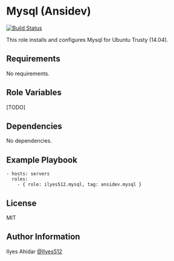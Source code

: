 Mysql (Ansidev)
=========
[![Build Status](https://travis-ci.org/Ilyes512/ansible-role-mysql.svg)](https://travis-ci.org/Ilyes512/ansible-role-mysql)

This role installs and configures Mysql for Ubuntu Trusty (14.04).

Requirements
------------

No requirements.

Role Variables
--------------

[TODO]

Dependencies
------------

No dependencies.

Example Playbook
----------------
```
- hosts: servers
  roles:
    - { role: ilyes512.mysql, tag: ansidev.mysql }
```

License
-------

MIT

Author Information
------------------

Ilyes Ahidar [@Ilyes512](https://twitter.com/ilyes512)
